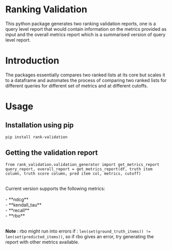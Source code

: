 # Ranking Validation
This python package generates two ranking validation reports, one is a query level report that would contain information
on the metrics provided as input and the overall metrics report which is a summarised version of query level report. 


# Introduction
The packages essentially compares two ranked lists at its core but scales it to a dataframe and automates the process of 
comparing two ranked lists for different queries for different set of metrics and at different cutoffs.

# Usage

## Installation using pip

`pip install rank-validation`

## Getting the validation report
```
from rank_validation.validation_generator import get_metrics_report
query_report, overall_report = get_metrics_report(df, truth item column, truth score column, pred item col, metrics, cutoff)
```
<br>
Current version supports the following metrics: <br>
<br>
 - **ndcg** <br>
 - **kendall_tau** <br>
 - **recall** <br>
 - **rbo** <br>
<br >

**Note** : rbo might run into errors if : `len(set(ground_truth_items)) != len(set(predicted_items))`, so if rbo gives an
error, try generating the report with other metrics available.






